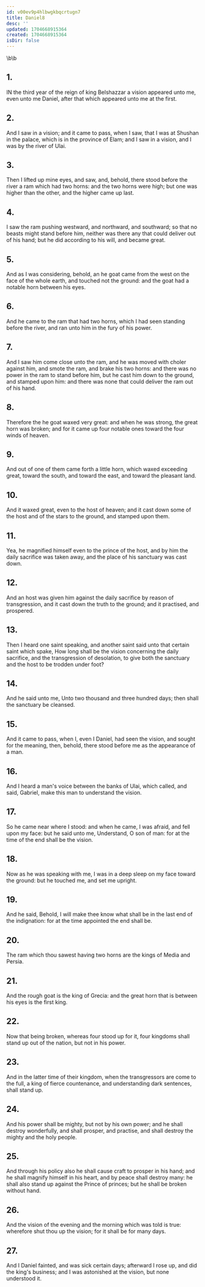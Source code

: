 ```yaml
---
id: v00ev9p4hlbwgkbqcrtugn7
title: Daniel8
desc: ''
updated: 1704668915364
created: 1704668915364
isDir: false
---
```

\b\b
## 1.
IN the third year of the reign of king Belshazzar a vision appeared unto me, even unto me Daniel, after that which appeared unto me at the first.
## 2.
And I saw in a vision; and it came to pass, when I saw, that I was at Shushan in the palace, which is in the province of Elam; and I saw in a vision, and I was by the river of Ulai.
## 3.
Then I lifted up mine eyes, and saw, and, behold, there stood before the river a ram which had two horns: and the two horns were high; but one was higher than the other, and the higher came up last.
## 4.
I saw the ram pushing westward, and northward, and southward; so that no beasts might stand before him, neither was there any that could deliver out of his hand; but he did according to his will, and became great.
## 5.
And as I was considering, behold, an he goat came from the west on the face of the whole earth, and touched not the ground: and the goat had a notable horn between his eyes.
## 6.
And he came to the ram that had two horns, which I had seen standing before the river, and ran unto him in the fury of his power.
## 7.
And I saw him come close unto the ram, and he was moved with choler against him, and smote the ram, and brake his two horns: and there was no power in the ram to stand before him, but he cast him down to the ground, and stamped upon him: and there was none that could deliver the ram out of his hand.
## 8.
Therefore the he goat waxed very great: and when he was strong, the great horn was broken; and for it came up four notable ones toward the four winds of heaven.
## 9.
And out of one of them came forth a little horn, which waxed exceeding great, toward the south, and toward the east, and toward the pleasant land.
## 10.
And it waxed great, even to the host of heaven; and it cast down some of the host and of the stars to the ground, and stamped upon them.
## 11.
Yea, he magnified himself even to the prince of the host, and by him the daily sacrifice was taken away, and the place of his sanctuary was cast down.
## 12.
And an host was given him against the daily sacrifice by reason of transgression, and it cast down the truth to the ground; and it practised, and prospered.
## 13.
Then I heard one saint speaking, and another saint said unto that certain saint which spake, How long shall be the vision concerning the daily sacrifice, and the transgression of desolation, to give both the sanctuary and the host to be trodden under foot?
## 14.
And he said unto me, Unto two thousand and three hundred days; then shall the sanctuary be cleansed.
## 15.
And it came to pass, when I, even I Daniel, had seen the vision, and sought for the meaning, then, behold, there stood before me as the appearance of a man.
## 16.
And I heard a man's voice between the banks of Ulai, which called, and said, Gabriel, make this man to understand the vision.
## 17.
So he came near where I stood: and when he came, I was afraid, and fell upon my face: but he said unto me, Understand, O son of man: for at the time of the end shall be the vision.
## 18.
Now as he was speaking with me, I was in a deep sleep on my face toward the ground: but he touched me, and set me upright.
## 19.
And he said, Behold, I will make thee know what shall be in the last end of the indignation: for at the time appointed the end shall be.
## 20.
The ram which thou sawest having two horns are the kings of Media and Persia.
## 21.
And the rough goat is the king of Grecia: and the great horn that is between his eyes is the first king.
## 22.
Now that being broken, whereas four stood up for it, four kingdoms shall stand up out of the nation, but not in his power.
## 23.
And in the latter time of their kingdom, when the transgressors are come to the full, a king of fierce countenance, and understanding dark sentences, shall stand up.
## 24.
And his power shall be mighty, but not by his own power; and he shall destroy wonderfully, and shall prosper, and practise, and shall destroy the mighty and the holy people.
## 25.
And through his policy also he shall cause craft to prosper in his hand; and he shall magnify himself in his heart, and by peace shall destroy many: he shall also stand up against the Prince of princes; but he shall be broken without hand.
## 26.
And the vision of the evening and the morning which was told is true: wherefore shut thou up the vision; for it shall be for many days.
## 27.
And I Daniel fainted, and was sick certain days; afterward I rose up, and did the king's business; and I was astonished at the vision, but none understood it.

